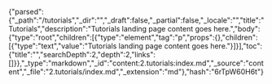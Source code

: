 {"parsed":{"_path":"/tutorials","_dir":"","_draft":false,"_partial":false,"_locale":"","title":"Tutorials","description":"Tutorials landing page content goes here.","body":{"type":"root","children":[{"type":"element","tag":"p","props":{},"children":[{"type":"text","value":"Tutorials landing page content goes here."}]}],"toc":{"title":"","searchDepth":2,"depth":2,"links":[]}},"_type":"markdown","_id":"content:2.tutorials:index.md","_source":"content","_file":"2.tutorials/index.md","_extension":"md"},"hash":"6rTpW60H6t"}